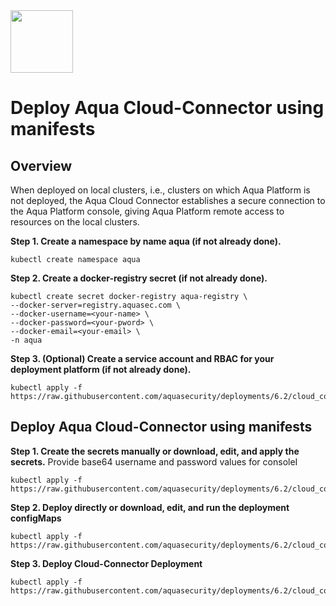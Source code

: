 <img src="https://avatars3.githubusercontent.com/u/12783832?s=200&v=4" height="100" width="100" />

# Deploy Aqua Cloud-Connector using manifests

## Overview
When deployed on local clusters, i.e., clusters on which Aqua Platform is not deployed, the Aqua Cloud
Connector establishes a secure connection to the Aqua Platform console, giving Aqua Platform remote
access to resources on the local clusters.

**Step 1. Create a namespace by name aqua (if not already done).**

   ```SHELL
   kubectl create namespace aqua
   ```

**Step 2. Create a docker-registry secret (if not already done).**

   ```SHELL
   kubectl create secret docker-registry aqua-registry \
--docker-server=registry.aquasec.com \
--docker-username=<your-name> \
--docker-password=<your-pword> \
--docker-email=<your-email> \
-n aqua
   ```
 
**Step 3. (Optional) Create a service account and RBAC for your deployment platform (if not already done).**

   ```SHELL
   kubectl apply -f https://raw.githubusercontent.com/aquasecurity/deployments/6.2/cloud_connector/kubernetes_and_openshift/manifests/001_cloud_connector_aqua_sa.yaml
   ```   

## Deploy Aqua Cloud-Connector using manifests
   
**Step 1. Create the secrets manually or download, edit, and apply the secrets.** Provide base64 username and password values for consoleI

   ```SHELL
   kubectl apply -f https://raw.githubusercontent.com/aquasecurity/deployments/6.2/cloud_connector/kubernetes_and_openshift/manifests/002_cloud_connector_secrets.yaml
   ```

**Step 2. Deploy directly or download, edit, and run the deployment configMaps**

   ```SHELL
   kubectl apply -f https://raw.githubusercontent.com/aquasecurity/deployments/6.2/cloud_connector/kubernetes_and_openshift/manifests/003_cloud_connector_configmap.yaml
   ```

**Step 3. Deploy Cloud-Connector Deployment** 

   ```SHELL
   kubectl apply -f https://raw.githubusercontent.com/aquasecurity/deployments/6.2/cloud_connector/kubernetes_and_openshift/manifests/004_cloud_connector_deployment.yaml
   ```
